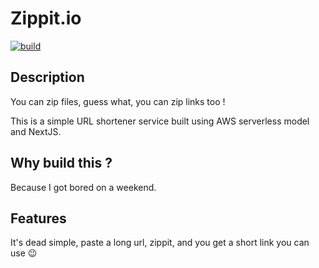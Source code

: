 # Zippit.io

[![build](https://github.com/ablil/zippit.io/actions/workflows/build.yml/badge.svg)](https://github.com/ablil/zippit.io/actions/workflows/build.yml)

## Description

You can zip files, guess what, you can zip links too !

This is a simple URL shortener service built using AWS serverless model and NextJS.

## Why build this ?

Because I got bored on a weekend.

## Features

It's dead simple, paste a long url, zippit, and you get a short link you can use :wink:
